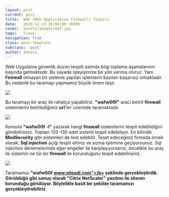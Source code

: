 ```yaml
---
layout: post
current: post
title:  WAF (Web Application Firewall) Tespiti
date:   2020-12-23 16:04:00 +0300
cover:  assets/images/waf.jpg
tags:   linux
navigation: True
class: post-template
subclass: 'post'
author: dohela
---
```

Web Uygulama güvenlik duvarı tespiti aslında bilgi toplama aşamalarının başında gelmektedir. Bu sayede işleyişimize bir yön vermiş oluruz.
Yani <b>Firewall</b> olmayan bir sisteme yapılan işlemlerin bazıları başarısız olmaktadır. Bu nedenle bu taramayı yapmamız büyük önem taşır.

![]({{site.baseurl}}/assets/images/wafw00f.png)

Bu taramayı bir araç ile rahatça yapabiliriz. <b>"wafw00f"</b> aracı belirli <b>firewall</b> sistemlerini belirlediğimiz <b>url</b>'ler üzerinde taramaktadır.

![]({{site.baseurl}}/assets/images/wafw00f-l.png)

Konsola <b>"wafw00f -l"</b> yazarak hangi <b>firewall</b> sistemlerini tespit edebildiğini görebilirsiniz.
Toplam 120-130 adet sistemi tespit edebiliyor. En bilindik <b>ModSecurity</b> gibi sistemleri de test edebilir. Teset edeceğiniz firmada örnek olarak; <b>Sql injection</b> açığı tespit ettiniz ve sızma işlemine geçiyorsunuz.
Sql injection denemelerinde eğer engeller ile karşılaşıyorsanız, öncelikle bu araç ile sistemin ne tür bir <b>firewall</b> ile korunduğunu tespit edebilirsiniz.

![]({{site.baseurl}}/assets/images/waftarama.png)

Taramamızı <b>"wafw00f www.siteadi.com"</b> şeklinde gerçekleştirdik. Görüldüğü gibi sonuç olarak <b>"Citrix NetScaler"</b> yazılımı ile sitenin korunduğu 
görülüyor. Böylelikle basit bir şekilde taramamızı gerçekleştirebiliriz.